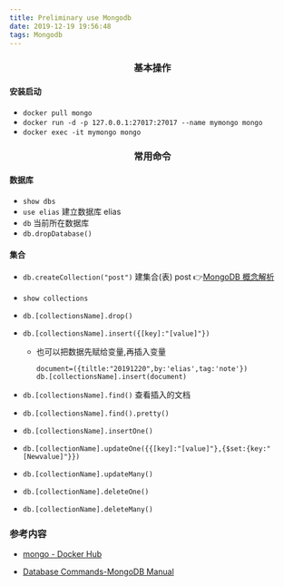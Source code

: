 ```yaml
---
title: Preliminary use Mongodb
date: 2019-12-19 19:56:48
tags: Mongodb
---
```


### <center>基本操作</center>

#### 安装启动
- `docker pull mongo`
- `docker run -d -p 127.0.0.1:27017:27017 --name mymongo mongo`
- `docker exec -it mymongo mongo`

### <center>常用命令</center>
#### 数据库
- `show dbs`
- `use elias` 建立数据库 elias
- `db` 当前所在数据库
- `db.dropDatabase()`
<!-- more -->
#### 集合
- `db.createCollection("post")` 建集合(表) post 👉[MongoDB 概念解析](https://www.runoob.com/mongodb/mongodb-databases-documents-collections.html)
- `show collections`
- `db.[collectionsName].drop()`

- `db.[collectionsName].insert({[key]:"[value]"})`

    - 也可以把数据先赋给变量,再插入变量
        ```
        document=({tiltle:"20191220",by:'elias',tag:'note'})
        db.[collectionsName].insert(document)
        ```
- `db.[collectionsName].find()` 查看插入的文档
- `db.[collectionsName].find().pretty()`
- `db.[collectionsName].insertOne()`
- 
    ```
    db.[collectionName].updateOne({{[key]:"[value]"},{$set:{key:"[Newvalue]"}})
    ```
- `db.[collectionName].updateMany()`
- `db.[collectionName].deleteOne()`
- `db.[collectionName].deleteMany()`
  

### 参考内容
- [mongo - Docker Hub](https://hub.docker.com/_/mongo/?tab=description)

- [Database Commands-MongoDB Manual](https://docs.mongodb.com/manual/reference/command/)